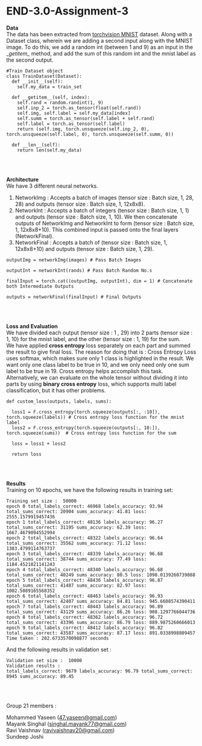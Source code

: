 # END-3.0-Assignment-3

**Data** <br />
The data has been extracted from [torchvision MNIST](https://pytorch.org/vision/stable/datasets.html#mnist) dataset. Along with a Dataset class, wherein we are adding a second input along with the MNIST image. To do this, we add a random int (between 1 and 9) as an input in the \__getitem\__ method, and add the sum of this random int and the mnist label as the second output.
```
#Train Dataset object
class TrainDataset(Dataset):
  def __init__(self):
    self.my_data = train_set
  
  def __getitem__(self, index):
    self.rand = random.randint(1, 9)
    self.inp_2 = torch.as_tensor(float(self.rand))
    self.img, self.label = self.my_data[index]
    self.summ = torch.as_tensor(self.label + self.rand)
    self.label = torch.as_tensor(self.label)
    return (self.img, torch.unsqueeze(self.inp_2, 0), torch.unsqueeze(self.label, 0), torch.unsqueeze(self.summ, 0))

  def __len__(self):
    return len(self.my_data)
```
<br /> <br />

**Architecture** <br />
We have 3 different neural networks.<br />
1. NetworkImg : Accepts a batch of images (tensor size : Batch size, 1, 28, 28) and outputs (tensor size : Batch size, 1, 12x8x8).<br />
2. NetworkInt : Accepts a batch of integers (tensor size : Batch size, 1, 1) and outputs (tensor size : Batch size, 1, 10). We then concatenate outputs of NetworkImg and NetworkInt to form (tensor size : Batch size, 1, 12x8x8+10). This combined input is passed onto the final layers (NetworkFinal).<br />
4. NetworkFinal : Accepts a batch of (tensor size : Batch size, 1, 12x8x8+10) and outputs (tensor size : Batch size, 1, 29).
```
outputImg = networkImg(images) # Pass Batch Images

outputInt = networkInt(rands) # Pass Batch Random No.s

finalInput = torch.cat((outputImg, outputInt), dim = 1) # Concatenate both Intermediate Outputs

outputs = networkFinal(finalInput) # Final Outputs
```
<br /> <br />

**Loss and Evaluation** <br />
We have divided each output (tensor size : 1 , 29) into 2 parts (tensor size : 1, 10) for the mnist label, and the other (tensor size : 1, 19) for the sum.<br />
We have applied __cross entropy__ loss separately on each part and summed the result to give final loss. The reason for doing that is : Cross Entropy Loss uses softmax, which makes sure only 1 class is highlighted in the result. We want only one class label to be true in 10, and we only need only one sum label to be true in 19. Cross entropy helps accomplish this task.<br />
Alternatively, we can evaluate on the whole tensor without dividing it into parts by using __binary cross entropy__ loss, which supports multi label classification, but it has other problems.
```
def custom_loss(outputs, labels, sums):

  loss1 = F.cross_entropy(torch.squeeze(outputs[:, :10]), torch.squeeze(labels)) # Cross entropy loss function for the mnist label
  loss2 = F.cross_entropy(torch.squeeze(outputs[:, 10:]), torch.squeeze(sums))  # Cross entropy loss function for the sum

  loss = loss1 + loss2

  return loss
```
<br /> <br />

**Results** <br />
Training on 10 epochs, we have the following results in training set:
```
Training set size :  50000
epoch 0 total_labels_correct: 46968 labels_accuracy: 93.94 total_sums_correct: 20904 sums_accuracy: 41.81 loss: 2555.1579919457436
epoch 1 total_labels_correct: 48136 labels_accuracy: 96.27 total_sums_correct: 31195 sums_accuracy: 62.39 loss: 1667.4679094552994
epoch 2 total_labels_correct: 48322 labels_accuracy: 96.64 total_sums_correct: 35562 sums_accuracy: 71.12 loss: 1383.4799114763737
epoch 3 total_labels_correct: 48339 labels_accuracy: 96.68 total_sums_correct: 38744 sums_accuracy: 77.49 loss: 1184.4521821141243
epoch 4 total_labels_correct: 48340 labels_accuracy: 96.68 total_sums_correct: 40249 sums_accuracy: 80.5 loss: 1098.0139260739088
epoch 5 total_labels_correct: 48436 labels_accuracy: 96.87 total_sums_correct: 41487 sums_accuracy: 82.97 loss: 1002.5089165568352
epoch 6 total_labels_correct: 48463 labels_accuracy: 96.93 total_sums_correct: 42407 sums_accuracy: 84.81 loss: 945.6608574390411
epoch 7 total_labels_correct: 48443 labels_accuracy: 96.89 total_sums_correct: 43129 sums_accuracy: 86.26 loss: 908.1297766044736
epoch 8 total_labels_correct: 48362 labels_accuracy: 96.72 total_sums_correct: 43396 sums_accuracy: 86.79 loss: 889.9875260666013
epoch 9 total_labels_correct: 48412 labels_accuracy: 96.82 total_sums_correct: 43587 sums_accuracy: 87.17 loss: 891.0338998809457
Time taken : 202.6733570098877 seconds
```
And the following results in validation set :
```
Validation set size :  10000
Validation results : 
total_labels_correct: 9679 labels_accuracy: 96.79 total_sums_correct: 8945 sums_accuracy: 89.45
```
<br /><br />

Group 21 members : <br />

Mohammed Yaseen (47.yaseen@gmail.com)<br />
Mayank Singhal (singhal.mayank77@gmail.com)<br />
Ravi Vaishnav (ravivaishnav20@gmail.com)<br />
Sundeep Joshi<br />



